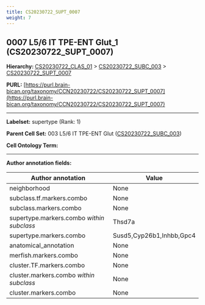 ```yaml
---
title: CS20230722_SUPT_0007
weight: 7
---
```

## 0007 L5/6 IT TPE-ENT Glut_1 (CS20230722_SUPT_0007)
<b>Hierarchy: </b>
[CS20230722_CLAS_01](../CS20230722_CLAS_01) >
[CS20230722_SUBC_003](../CS20230722_SUBC_003) >
[CS20230722_SUPT_0007](../CS20230722_SUPT_0007)

**PURL:** [https://purl.brain-bican.org/taxonomy/CCN20230722/CS20230722_SUPT_0007](https://purl.brain-bican.org/taxonomy/CCN20230722/CS20230722_SUPT_0007)

---


**Labelset:** supertype (Rank: 1)

**Parent Cell Set:** 003 L5/6 IT TPE-ENT Glut ([CS20230722_SUBC_003](../CS20230722_SUBC_003))



**Cell Ontology Term:** 

[MARKER GENES.]: #


---

[TRANSFERRED ANNOTATIONS.]: #


[AUTHOR ANNOTATION FIELDS.]: #


**Author annotation fields:**

| Author annotation | Value |
|-------------------|-------|
|neighborhood|None|
|subclass.tf.markers.combo|None|
|subclass.markers.combo|None|
|supertype.markers.combo _within subclass_|Thsd7a|
|supertype.markers.combo|Susd5,Cyp26b1,Inhbb,Gpc4|
|anatomical_annotation|None|
|merfish.markers.combo|None|
|cluster.TF.markers.combo|None|
|cluster.markers.combo _within subclass_|None|
|cluster.markers.combo|None|
